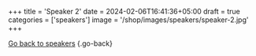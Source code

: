 +++
title = 'Speaker 2'
date = 2024-02-06T16:41:36+05:00
draft = true
categories = ['speakers']
image = '/shop/images/speakers/speaker-2.jpg'
+++


[Go back to speakers](/shop/categories/speakers/)
{.go-back}
